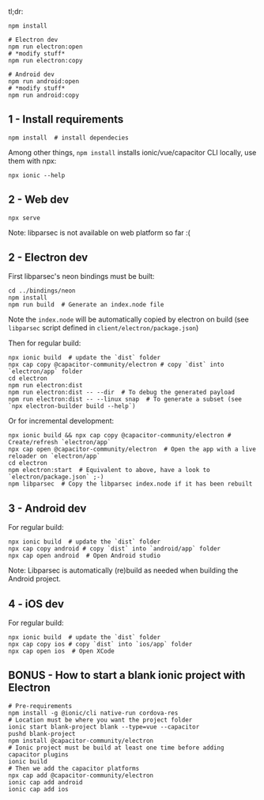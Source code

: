 tl;dr:

```shell
npm install

# Electron dev
npm run electron:open
# *modify stuff*
npm run electron:copy

# Android dev
npm run android:open
# *modify stuff*
npm run android:copy
```


## 1 - Install requirements

```shell
npm install  # install dependecies
```

Among other things, `npm install` installs ionic/vue/capacitor CLI locally, use them with npx:
```shell
npx ionic --help
```

## 2 - Web dev

```shell
npx serve
```

Note: libparsec is not available on web platform so far :(

## 2 - Electron dev

First libparsec's neon bindings must be built:
```shell
cd ../bindings/neon
npm install
npm run build  # Generate an index.node file
```
Note the `index.node` will be automatically copied by electron on build (see
`libparsec` script defined in `client/electron/package.json`)

Then for regular build:
```shell
npx ionic build  # update the `dist` folder
npx cap copy @capacitor-community/electron # copy `dist` into `electron/app` folder
cd electron
npm run electron:dist
npm run electron:dist -- --dir  # To debug the generated payload
npm run electron:dist -- --linux snap  # To generate a subset (see `npx electron-builder build --help`)
```

Or for incremental development:
```shell
npx ionic build && npx cap copy @capacitor-community/electron # Create/refresh `electron/app`
npx cap open @capacitor-community/electron  # Open the app with a live reloader on `electron/app`
cd electron
npm electron:start  # Equivalent to above, have a look to `electron/package.json` ;-)
npm libparsec  # Copy the libparsec index.node if it has been rebuilt
```

## 3 - Android dev

For regular build:
```shell
npx ionic build  # update the `dist` folder
npx cap copy android # copy `dist` into `android/app` folder
npx cap open android  # Open Android studio
```

Note: Libparsec is automatically (re)build as needed when building the Android project.

## 4 - iOS dev

For regular build:
```shell
npx ionic build  # update the `dist` folder
npx cap copy ios # copy `dist` into `ios/app` folder
npx cap open ios  # Open XCode
```

## BONUS - How to start a blank ionic project with Electron

```shell
# Pre-requirements
npm install -g @ionic/cli native-run cordova-res
# Location must be where you want the project folder
ionic start blank-project blank --type=vue --capacitor
pushd blank-project
npm install @capacitor-community/electron
# Ionic project must be build at least one time before adding capacitor plugins
ionic build
# Then we add the capacitor platforms
npx cap add @capacitor-community/electron
ionic cap add android
ionic cap add ios
```
